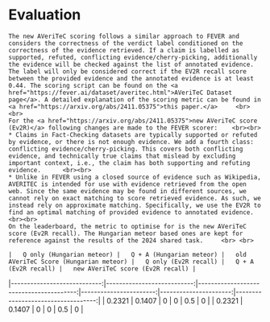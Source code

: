 # Evaluation<br>
    The new AVeriTeC scoring follows a similar approach to FEVER and considers the correctness of the verdict label conditioned on the correctness of the evidence retrieved. If a claim is labelled as supported, refuted, conflicting evidence/cherry-picking, additionally the evidence will be checked against the list of annotated evidence. The label will only be considered correct if the EV2R recall score between the provided evidence and the annotated evidence is at least 0.44. The scoring script can be found on the <a href="https://fever.ai/dataset/averitec.html">AVeriTeC Dataset page</a>. A detailed explanation of the scoring metric can be found in <a href="https://arxiv.org/abs/2411.05375">this paper.</a>     <br><br>
    For the <a href="https://arxiv.org/abs/2411.05375">new AVeriTeC score (Ev2R)</a> following changes are made to the FEVER scorer:    <br><br>
    * Claims in Fact-Checking datasets are typically supported or refuted by evidence, or there is not enough evidence. We add a fourth class: conflicting evidence/cherry-picking. This covers both conflicting evidence, and technically true claims that mislead by excluding important context, i.e., the claim has both supporting and refuting evidence.      <br><br>
    * Unlike in FEVER using a closed source of evidence such as Wikipedia, AVERITEC is intended for use with evidence retrieved from the open web. Since the same evidence may be found in different sources, we cannot rely on exact matching to score retrieved evidence. As such, we instead rely on approximate matching. Specifically, we use the EV2R to find an optimal matching of provided evidence to annotated evidence.     <br><br>
    On the leaderboard, the metric to optimise for is the new AVeriTeC score (Ev2R recall). The Hungarian meteor based ones are kept for reference against the results of the 2024 shared task.     <br> <br>
    
    |   Q only (Hungarian meteor) |   Q + A (Hungarian meteor) |   old AVeriTeC Score (Hungarian meteor) |   Q only (Ev2R recall) |   Q + A (Ev2R recall) |   new AVeriTeC score (Ev2R recall) |
|----------------------------:|---------------------------:|----------------------------------------:|-----------------------:|----------------------:|-----------------------------------:|
|                      0.2321 |                     0.1407 |                                       0 |                      0 |                   0.5 |                                  0 |
|                      0.2321 |                     0.1407 |                                       0 |                      0 |                   0.5 |                                  0 |
